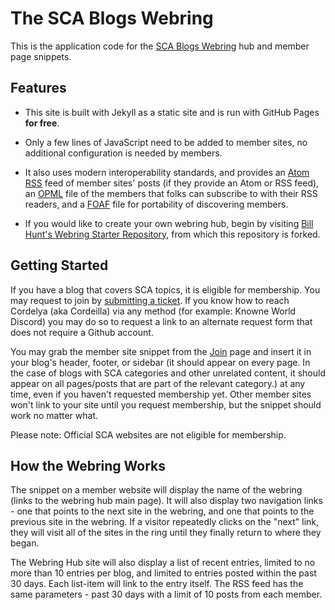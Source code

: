 # The SCA Blogs Webring

This is the application code for the [SCA Blogs Webring](https://cordelya.github.io/sca-blogs/) hub and member page snippets.

## Features

* This site is built with Jekyll as a static site and is run with GitHub Pages **for free**.

* Only a few lines of JavaScript need to be added to member sites, no additional configuration is needed by members.

* It also uses modern interoperability standards, and provides an [Atom RSS](https://validator.w3.org/feed/docs/atom.html) feed of member sites' posts (if they provide an Atom or RSS feed), an [OPML](http://opml.org/) file of the members that folks can subscribe to with their RSS readers, and a [FOAF](http://xmlns.com/foaf/0.1/) file for portability of discovering members.

* If you would like to create your own webring hub, begin by visiting [Bill Hunt's Webring Starter Repository](https://github.com/krusynth/webring-starter), from which this repository is forked.

## Getting Started

If you have a blog that covers SCA topics, it is eligible for membership. You may request to join by [submitting a ticket](https://github.com/Cordelya/sca-blogs/issues). If you know how to reach Cordelya (aka Cordeilla) via any method (for example: Knowne World Discord) you may do so to request a link to an alternate request form that does not require a Github account. 

You may grab the member site snippet from the [Join](https://cordelya.github.io/sca-blogs/join/) page and insert it in your blog's header, footer, or sidebar (it should appear on every page. In the case of blogs with SCA categories and other unrelated content, it should appear on all pages/posts that are part of the relevant category.) at any time, even if you haven't requested membership yet. Other member sites won't link to your site until you request membership, but the snippet should work no matter what.

Please note: Official SCA websites are not eligible for membership. 

## How the Webring Works

The snippet on a member website will display the name of the webring (links to the webring hub main page). It will also display two navigation links - one that points to the next site in the webring, and one that points to the previous site in the webring. If a visitor repeatedly clicks on the "next" link, they will visit all of the sites in the ring until they finally return to where they began.

The Webring Hub site will also display a list of recent entries, limited to no more than 10 entries per blog, and limited to entries posted within the past 30 days. Each list-item will link to the entry itself. The RSS feed has the same parameters - past 30 days with a limit of 10 posts from each member.
